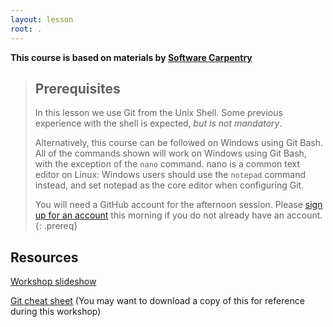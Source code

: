 ```yaml
---
layout: lesson
root: .
---
```

**This course is based on materials by [Software Carpentry](http://www.software-carpentry.org)**

> ## Prerequisites
> In this lesson we use Git from the Unix Shell.
> Some previous experience with the shell is expected,
> *but is not mandatory*.
>
> Alternatively, this course can be followed on Windows using
> Git Bash.
> All of the commands shown will work on Windows using Git Bash,
> with the exception of the `nano` command.
> nano is a common text editor on Linux:
> Windows users should use the `notepad` command instead, and set
> notepad as the core editor when configuring Git.
>
> You will need a GitHub account for the afternoon session.
> Please [sign up for an account](https://github.com/) this 
> morning if you do not already have an account.
{: .prereq}

## Resources
[Workshop slideshow](http://slides.com/gcapes/git)

[Git cheat sheet](https://github.github.com/training-kit/downloads/github-git-cheat-sheet.pdf)
(You may want to download a copy of this for reference during this workshop)
